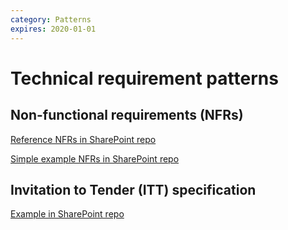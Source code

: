 ```yaml
---
category: Patterns
expires: 2020-01-01
---
```


# Technical requirement patterns

## Non-functional requirements (NFRs)

[Reference NFRs in SharePoint repo](https://educationgovuk.sharepoint.com/:w:/r/sites/gp/WorkplaceDocuments/Reference%20Architecture/Patterns/DFE%20Reference%20NFRs.docx?d=wad9f0663140a442ebd404c7837b6ce0f&csf=1&e=qh9Wjr)

[Simple example NFRs in SharePoint repo](https://educationgovuk.sharepoint.com/:x:/r/sites/gp/WorkplaceDocuments/Reference%20Architecture/Patterns/Example%20NFRs%20-%20National%20Careers%20Service.xlsx?d=w988b58c4d30846a3a4f4ed66f8e13241&csf=1&e=QvfBiT)

## Invitation to Tender (ITT) specification

[Example in SharePoint repo](https://educationgovuk.sharepoint.com/:w:/r/sites/gp/WorkplaceDocuments/Reference%20Architecture/Patterns/EXAMPLE%20ITT%20Technical%20Specification.doc?d=w738a9f5489644520b7dfaeb9410bc60b&csf=1&e=8gLncV)
